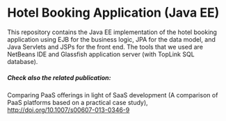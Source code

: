 Hotel Booking Application (Java EE)
===================================

This repository contains the Java EE implementation of the hotel booking application using EJB for the business logic, JPA for the data model, and Java Servlets and JSPs for the front end. The tools that we used are NetBeans IDE and Glassfish application server (with TopLink SQL database).

##### Check also the related publication:
Comparing PaaS offerings in light of SaaS development (A comparison of PaaS platforms based on a practical case study),
http://doi.org/10.1007/s00607-013-0346-9
